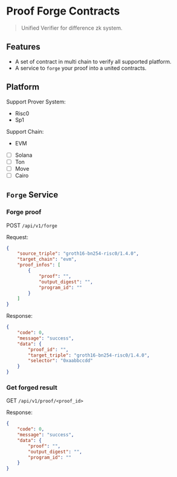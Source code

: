 # Proof Forge Contracts

> Unified Verifier for difference zk system.

## Features

- A set of contract in multi chain to verify all supported platform.
- A service to `forge` your proof into a united contracts.

## Platform

Support Prover System:

- Risc0
- Sp1

Support Chain:

- EVM
- [ ] Solana
- [ ] Ton
- [ ] Move
- [ ] Cairo

## `Forge` Service

### Forge proof

POST `/api/v1/forge`

Request:

```json
{
    "source_triple": "groth16-bn254-risc0/1.4.0",
    "target_chain": "evm",
    "proof_infos": [
        {
            "proof": "",
            "output_digest": "",
            "program_id": ""
        }
    ]
}
```

Response:

```json
{
    "code": 0,
    "message": "success",
    "data": {
        "proof_id": "",
        "target_triple": "groth16-bn254-risc0/1.4.0",
        "selector": "0xaabbccdd"
    }
}
```

### Get forged result

GET `/api/v1/proof/<proof_id>`

Response:

```json
{
    "code": 0,
    "message": "success",
    "data": {
        "proof": "",
        "output_digest": "",
        "program_id": ""
    }
}
```
